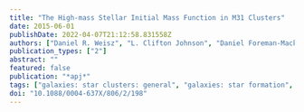 ```yaml
---
title: "The High-mass Stellar Initial Mass Function in M31 Clusters"
date: 2015-06-01
publishDate: 2022-04-07T21:12:58.831558Z
authors: ["Daniel R. Weisz", "L. Clifton Johnson", "Daniel Foreman-Mackey", "Andrew E. Dolphin", "Lori C. Beerman", "Benjamin F. Williams", "Julianne J. Dalcanton", "Hans-Walter Rix", "David W. Hogg", "Morgan Fouesneau", "Benjamin D. Johnson", "Eric F. Bell", "Martha L. Boyer", "Dimitrios Gouliermis", "Puragra Guhathakurta", "Jason S. Kalirai", "Alexia R. Lewis", "Anil C. Seth", "Evan D. Skillman"]
publication_types: ["2"]
abstract: ""
featured: false
publication: "*apj*"
tags: ["galaxies: star clusters: general", "galaxies: star formation", "Hertzsprung–Russell and C–M diagrams", "Local Group", "stars: luminosity function", "mass function", "Astrophysics - Astrophysics of Galaxies", "Astrophysics - Cosmology and Nongalactic Astrophysics"]
doi: "10.1088/0004-637X/806/2/198"
---
```


